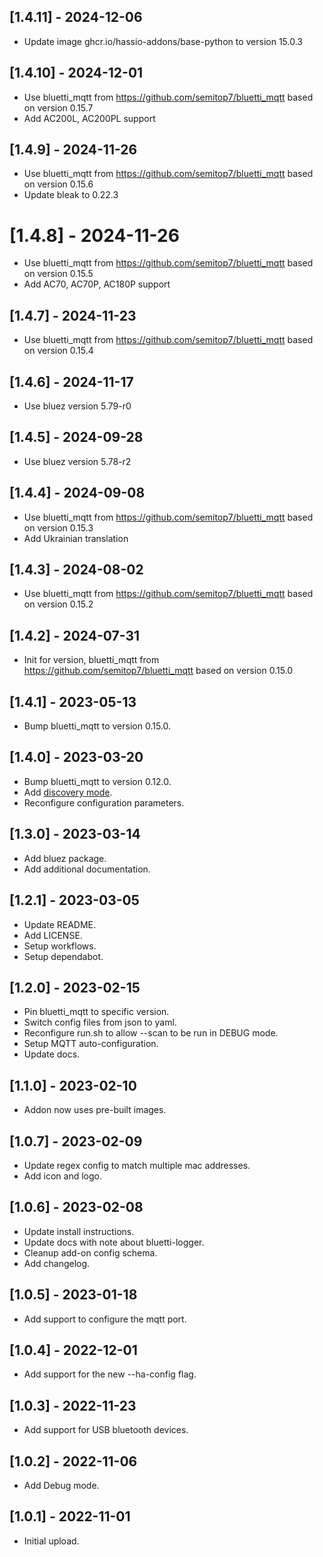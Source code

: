 ## [1.4.11] - 2024-12-06

- Update image ghcr.io/hassio-addons/base-python to version 15.0.3

## [1.4.10] - 2024-12-01

- Use bluetti_mqtt from https://github.com/semitop7/bluetti_mqtt based on version 0.15.7
- Add AC200L, AC200PL support

## [1.4.9] - 2024-11-26

- Use bluetti_mqtt from https://github.com/semitop7/bluetti_mqtt based on version 0.15.6
- Update bleak to 0.22.3

# [1.4.8] - 2024-11-26

- Use bluetti_mqtt from https://github.com/semitop7/bluetti_mqtt based on version 0.15.5
- Add AC70, AC70P, AC180P support

## [1.4.7] - 2024-11-23

- Use bluetti_mqtt from https://github.com/semitop7/bluetti_mqtt based on version 0.15.4

## [1.4.6] - 2024-11-17

- Use bluez version 5.79-r0

## [1.4.5] - 2024-09-28

- Use bluez version 5.78-r2 

## [1.4.4] - 2024-09-08

- Use bluetti_mqtt from https://github.com/semitop7/bluetti_mqtt based on version 0.15.3
- Add Ukrainian translation 

## [1.4.3] - 2024-08-02

- Use bluetti_mqtt from https://github.com/semitop7/bluetti_mqtt based on version 0.15.2

## [1.4.2] - 2024-07-31

- Init for version, bluetti_mqtt from https://github.com/semitop7/bluetti_mqtt based on version 0.15.0

## [1.4.1] - 2023-05-13

- Bump bluetti_mqtt to version 0.15.0.

## [1.4.0] - 2023-03-20

- Bump bluetti_mqtt to version 0.12.0.
- Add [discovery mode](https://github.com/warhammerkid/bluetti_mqtt#reverse-engineering).
- Reconfigure configuration parameters.

## [1.3.0] - 2023-03-14

- Add bluez package.
- Add additional documentation.

## [1.2.1] - 2023-03-05

- Update README.
- Add LICENSE.
- Setup workflows.
- Setup dependabot.

## [1.2.0] - 2023-02-15

- Pin bluetti_mqtt to specific version.
- Switch config files from json to yaml.
- Reconfigure run.sh to allow --scan to be run in DEBUG mode.
- Setup MQTT auto-configuration.
- Update docs.

## [1.1.0] - 2023-02-10

- Addon now uses pre-built images.

## [1.0.7] - 2023-02-09

- Update regex config to match multiple mac addresses.
- Add icon and logo.

## [1.0.6] - 2023-02-08

- Update install instructions.
- Update docs with note about bluetti-logger.
- Cleanup add-on config schema.
- Add changelog.

## [1.0.5] - 2023-01-18

- Add support to configure the mqtt port.

## [1.0.4] - 2022-12-01

- Add support for the new --ha-config flag.

## [1.0.3] - 2022-11-23

- Add support for USB bluetooth devices.

## [1.0.2] - 2022-11-06

- Add Debug mode.

## [1.0.1] - 2022-11-01

- Initial upload.
